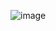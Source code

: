 ![image](https://github.com/Laxmisneha05/Spotify-Clone/assets/113546595/96eb27f8-6f30-4099-ac63-145970f55b1a)
